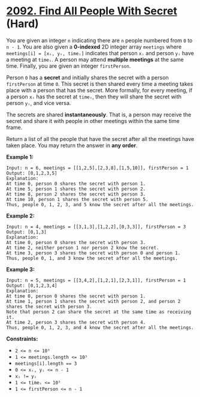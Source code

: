 # [2092. Find All People With Secret][link] (Hard)

[link]: https://leetcode.com/problems/find-all-people-with-secret/

You are given an integer `n` indicating there are `n` people numbered from `0` to `n - 1`. You are
also given a **0-indexed** 2D integer array `meetings` where `meetings[i] = [xᵢ, yᵢ, timeᵢ]`
indicates that person `xᵢ` and person `yᵢ` have a meeting at `timeᵢ`. A person may attend **multiple
meetings** at the same time. Finally, you are given an integer `firstPerson`.

Person `0` has a **secret** and initially shares the secret with a person `firstPerson` at time `0`.
This secret is then shared every time a meeting takes place with a person that has the secret. More
formally, for every meeting, if a person `xᵢ` has the secret at `timeᵢ`, then they will share the
secret with person `yᵢ`, and vice versa.

The secrets are shared **instantaneously**. That is, a person may receive the secret and share it
with people in other meetings within the same time frame.

Return a list of all the people that have the secret after all the meetings have taken place. You
may return the answer in **any order**.

**Example 1:**

```
Input: n = 6, meetings = [[1,2,5],[2,3,8],[1,5,10]], firstPerson = 1
Output: [0,1,2,3,5]
Explanation:
At time 0, person 0 shares the secret with person 1.
At time 5, person 1 shares the secret with person 2.
At time 8, person 2 shares the secret with person 3.
At time 10, person 1 shares the secret with person 5.
Thus, people 0, 1, 2, 3, and 5 know the secret after all the meetings.
```

**Example 2:**

```
Input: n = 4, meetings = [[3,1,3],[1,2,2],[0,3,3]], firstPerson = 3
Output: [0,1,3]
Explanation:
At time 0, person 0 shares the secret with person 3.
At time 2, neither person 1 nor person 2 know the secret.
At time 3, person 3 shares the secret with person 0 and person 1.
Thus, people 0, 1, and 3 know the secret after all the meetings.
```

**Example 3:**

```
Input: n = 5, meetings = [[3,4,2],[1,2,1],[2,3,1]], firstPerson = 1
Output: [0,1,2,3,4]
Explanation:
At time 0, person 0 shares the secret with person 1.
At time 1, person 1 shares the secret with person 2, and person 2 shares the secret with person 3.
Note that person 2 can share the secret at the same time as receiving it.
At time 2, person 3 shares the secret with person 4.
Thus, people 0, 1, 2, 3, and 4 know the secret after all the meetings.
```

**Constraints:**

- `2 <= n <= 10⁵`
- `1 <= meetings.length <= 10⁵`
- `meetings[i].length == 3`
- `0 <= xᵢ, yᵢ <= n - 1`
- `xᵢ != yᵢ`
- `1 <= timeᵢ <= 10⁵`
- `1 <= firstPerson <= n - 1`
